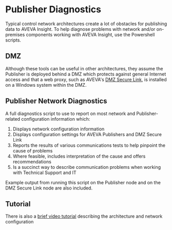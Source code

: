 Publisher Diagnostics
=====================

Typical control network architectures create a lot of obstacles for publishing data to AVEVA Insight. To help diagnose problems with network and/or on-premises components working with AVEVA Insight, use the Powershell scripts.

DMZ
---
Although these tools can be useful in other architectures, they assume the Publisher is deployed behind a DMZ which protects against general Internet access and that a web proxy, such as AVEVA's [DMZ Secure Link](https://online.wonderware.com/Downloads/InsightPublisher/DMZSecureLink.zip "free DMZ Secure Link download"), is installed on a Windows system within the DMZ. 

Publisher Network Diagnostics
-----------------------------

A full diagnostics script to use to report on most network and Publisher-related configuration information which:

1. Displays network configuration information
1. Displays configuration settings for AVEVA Publishers and DMZ Secure Link
1. Reports the results of various communications tests to help pinpoint the cause of problems
1. Where feasible, includes interpretation of the cause and offers recommendations
1. Is a succinct way to describe communication problems when working with Technical Support and IT

Example output from running this script on the Publisher node and on the DMZ Secure Link node are also included.

Tutorial
--------
There is also a [brief video tutorial](https://1drv.ms/v/s!AqHkJ_gHT62Qgb4C-z5HrEpHya8zxQ?e=j7AnHM "Watch") describing the architecture and network configuration
